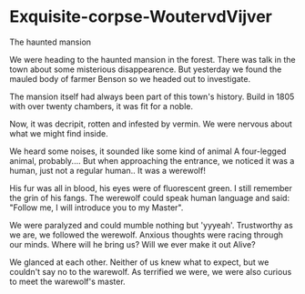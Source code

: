 # Exquisite-corpse-WoutervdVijver

The haunted mansion

We were heading to the haunted mansion in the forest.
There was talk in the town about some misterious disappearence.
But yesterday we found the mauled body of farmer Benson so we headed out to investigate.

The mansion itself had always been part of this town's history.
Build in 1805 with over twenty chambers, it was fit for a noble.

Now, it was decripit, rotten and infested by vermin. We were nervous about what we might find inside.

We heard some noises, it sounded like some kind of animal
A four-legged animal, probably....
But when approaching the entrance, we noticed it was a human, just not a regular human.. It was a werewolf!

His fur was all in blood, his eyes were of fluorescent green. I still remember the grin of his fangs.
The werewolf could speak human language and said: "Follow me, I will introduce you to my Master".

We were paralyzed and could mumble nothing but 'yyyeah'. 
Trustworthy as we are, we followed the werewolf. 
Anxious thoughts were racing through our minds.
Where will he bring us? Will we ever make it out Alive? 

We glanced at each other. Neither of us knew what to expect, but we couldn't say no to the warewolf. As terrified we were, we were also curious to meet the warewolf's master. 